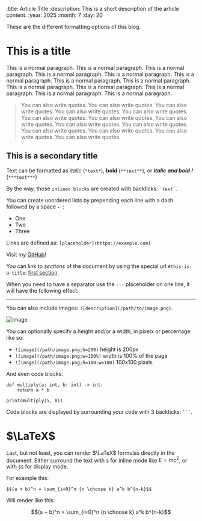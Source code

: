 :title: Article Title
:description: This is a short description of the article content.
:year: 2025
:month: 7
:day: 20

These are the different formatting options of this blog.

# This is a title

This is a normal paragraph. This is a normal paragraph. This is a normal paragraph. This is a normal paragraph. This is a normal paragraph. This is a normal paragraph. This is a normal paragraph. This is a normal paragraph. This is a normal paragraph. This is a normal paragraph. This is a normal paragraph. This is a normal paragraph. This is a normal paragraph.

> You can also write quotes. You can also write quotes. You can also write quotes. You can also write quotes. You can also write quotes. You can also write quotes. You can also write quotes. You can also write quotes. You can also write quotes. You can also write quotes. You can also write quotes. You can also write quotes. You can also write quotes. You can also write quotes.

## This is a secondary title

Text can be formatted as *italic* (`*text*`), **bold** (`**text**`), or ***italic and bold !*** (`***text***`)

By the way, those `inlined blocks` are created with backticks: `` `text` ``.

You can create unordered lists by prepending each line with a dash followed by a space `- `:

- One
- Two
- Three

Links are defined as: `[placeholder](https://example.com)`

Visit my [GitHub](https://github.com/omaraflak)!

You can link to *sections* of the document by using the special url `#this-is-a-title`: [first section](#this-is-a-title).

When you need to have a separator use the `---` placeholder on one line, it will have the following effect:

---

You can also include images: `![description](/path/to/image.png)`.

![image](../md/image.webp;w=200)

You can optionally specify a height and/or a width, in pixelx or percentage like so:


- `![image](/path/image.png;h=200)` height is 200px
- `![image](/path/image.png;w=100%)` width is 100% of the page
- `![image](/path/image.png;h=100;w=100)` 100x100 pixels

And even code blocks:

```
def multiply(a: int, b: int) -> int:
    return a * b

print(multiply(5, 8))
```

Code blocks are displayed by surrounding your code with 3 backticks: `` ``` ``.

# $\LaTeX$

Last, but not least, you can render $\LaTeX$ formulas directly in the document. Either surround the text with `$` for inline mode like $E=mc^2$, or with `$$` for display mode.

For example this:

```
$$(a + b)^n = \sum_{i=0}^n {n \choose k} a^k b^{n-k}$$
```

Will render like this:

$$(a + b)^n = \sum_{i=0}^n {n \choose k} a^k b^{n-k}$$